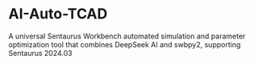 # AI-Auto-TCAD
A universal Sentaurus Workbench automated simulation and parameter optimization tool that combines DeepSeek AI and swbpy2, supporting Sentaurus 2024.03

